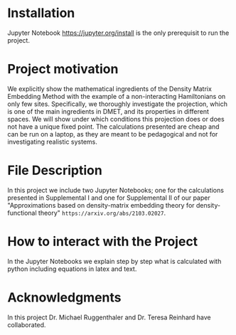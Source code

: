 # Installation
Jupyter Notebook https://jupyter.org/install is the only prerequisit to run the project.

# Project motivation
We explicitly show the mathematical ingredients of the Density Matrix Embedding Method with the example of a non-interacting Hamiltonians on only few sites. Specifically, we thoroughly investigate the projection, which is one of the main ingredients in DMET, and its properties in different spaces. We will show under which conditions this projection does or does not have a unique fixed point. 
The calculations presented are cheap and can be run on a laptop, as they are meant to be pedagogical and not for investigating realistic systems.

# File Description
In this project we include two Jupyter Notebooks; one for the calculations presented in Supplemental I and one for Supplemental II of our paper "Approximations based on density-matrix embedding theory for density-functional theory" `https://arxiv.org/abs/2103.02027`.

# How to interact with the Project
In the Jupyter Notebooks we explain step by step what is calculated with python including equations in latex and text.

# Acknowledgments
In this project Dr. Michael Ruggenthaler and Dr. Teresa Reinhard have collaborated.
